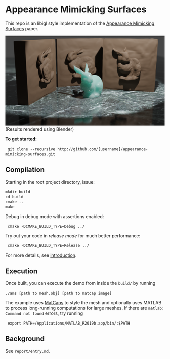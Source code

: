 # Appearance Mimicking Surfaces
This repo is an libigl style implementation of the [Appearance Mimicking Surfaces](https://cims.nyu.edu/gcl/papers/mimicking-2014.pdf) paper.

![](report/bunny_blender.png)
(Results rendered using Blender)

**To get started:** 
 
     git clone --recursive http://github.com/[username]/appearance-mimicking-surfaces.git


## Compilation

Starting in the root project directory, issue:

    mkdir build
    cd build
    cmake ..
    make 

Debug in debug mode with assertions enabled:
 
     cmake -DCMAKE_BUILD_TYPE=Debug ../
 
Try out your code in _release mode_ for much better performance:

     cmake -DCMAKE_BUILD_TYPE=Release ../
For more details, see
[introduction](http://github.com/alecjacobson/geometry-processing-introduction).

## Execution

Once built, you can execute the demo from inside the `build/` by running

    ./ams [path to mesh.obj] [path to matcap image]
The example uses [MatCaps](https://libigl.github.io/tutorial/#matcaps) to style the mesh and optionally uses MATLAB to process long-running computations for large meshes. If there are `matlab: Command not found` errors, try running 
     
     export PATH=/Applications/MATLAB_R2019b.app/bin/:$PATH
     


## Background
See `report/entry.md`.

